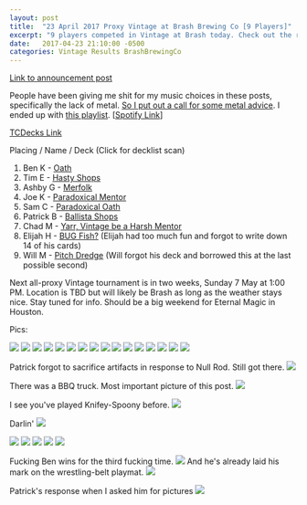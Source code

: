 ```yaml
---
layout: post
title:  "23 April 2017 Proxy Vintage at Brash Brewing Co [9 Players]"
excerpt: "9 players competed in Vintage at Brash today. Check out the results!"
date:   2017-04-23 21:10:00 -0500
categories: Vintage Results BrashBrewingCo
---
```

[Link to announcement post](http://themanadrain.com/topic/1134/4-23-17-houston-texas-100-proxy-vintage-at-brash-brewing-co-akh-allowed)

People have been giving me shit for my music choices in these posts, specifically the lack of metal. [So I put out a call for some metal advice](https://twitter.com/TheCravenOne/status/855420205824180224). I ended up with [this playlist](https://images.lonestarlhurgoyfs.com/2017/04/23/33.jpg). [[Spotify Link](https://open.spotify.com/user/thecravenone/playlist/2DWOD0qbnFElsKbo54Ggsy)]

[TCDecks Link](http://www.tcdecks.net/deck.php?id=23026)

Placing / Name / Deck (Click for decklist scan)

1. Ben K - [Oath](https://images.lonestarlhurgoyfs.com/2017/04/23/deck-1.jpg)
2. Tim E - [Hasty Shops](https://images.lonestarlhurgoyfs.com/2017/04/23/deck-2.jpg)
3. Ashby G - [Merfolk](https://images.lonestarlhurgoyfs.com/2017/04/23/deck-3.jpg)
4. Joe K - [Paradoxical Mentor](https://images.lonestarlhurgoyfs.com/2017/04/23/deck-4.jpg)
5. Sam C - [Paradoxical Oath](https://images.lonestarlhurgoyfs.com/2017/04/23/deck-5.jpg)
6. Patrick B - [Ballista Shops](https://images.lonestarlhurgoyfs.com/2017/04/23/deck-6.jpg)
7. Chad M - [Yarr, Vintage be a Harsh Mentor](https:///images.lonestarlhurgoyfs.com/2017-04-23/deck-7.jpg)
8. Elijah H - [BUG Fish?](https://images.lonestarlhurgoyfs.com/2017/04/23/deck-8.jpg) (Elijah had too much fun and forgot to write down 14 of his cards)
9. Will M - [Pitch Dredge](https://images.lonestarlhurgoyfs.com/2017/04/23/deck-9.jpg) (Will forgot his deck and borrowed this at the last possible second)

Next all-proxy Vintage tournament is in two weeks, Sunday 7 May at 1:00 PM. Location is TBD but will likely be Brash as long as the weather stays nice. Stay tuned for info. Should be a big weekend for Eternal Magic in Houston.

Pics:

![](https://images.lonestarlhurgoyfs.com/2017/04/23/1.jpg)
![](https://images.lonestarlhurgoyfs.com/2017/04/23/22.jpg)
![](https://images.lonestarlhurgoyfs.com/2017/04/23/12.jpg)
![](https://images.lonestarlhurgoyfs.com/2017/04/23/16.jpg)
![](https://images.lonestarlhurgoyfs.com/2017/04/23/28.jpg)
![](https://images.lonestarlhurgoyfs.com/2017/04/23/29.jpg)
![](https://images.lonestarlhurgoyfs.com/2017/04/23/30.jpg)
![](https://images.lonestarlhurgoyfs.com/2017/04/23/31.jpg)
![](https://images.lonestarlhurgoyfs.com/2017/04/23/11.jpg)
![](https://images.lonestarlhurgoyfs.com/2017/04/23/13.jpg)
![](https://images.lonestarlhurgoyfs.com/2017/04/23/32.jpg)
![](https://images.lonestarlhurgoyfs.com/2017/04/23/34.jpg)
![](https://images.lonestarlhurgoyfs.com/2017/04/23/35.jpg)
![](https://images.lonestarlhurgoyfs.com/2017/04/23/36.jpg)
![](https://images.lonestarlhurgoyfs.com/2017/04/23/37.jpg)
![](https://images.lonestarlhurgoyfs.com/2017/04/23/10.jpg)

Patrick forgot to sacrifice artifacts in response to Null Rod. Still got there.
![](https://images.lonestarlhurgoyfs.com/2017/04/23/14.jpg)

There was a BBQ truck. Most important picture of this post.
![](https://images.lonestarlhurgoyfs.com/2017/04/23/15.jpg)

I see you've played Knifey-Spoony before.
![](https://images.lonestarlhurgoyfs.com/2017/04/23/17.jpg)

Darlin'
![](https://images.lonestarlhurgoyfs.com/2017/04/23/18.jpg)

![](https://images.lonestarlhurgoyfs.com/2017/04/23/19.jpg)
![](https://images.lonestarlhurgoyfs.com/2017/04/23/20.jpg)
![](https://images.lonestarlhurgoyfs.com/2017/04/23/21.jpg)
![](https://images.lonestarlhurgoyfs.com/2017/04/23/23.jpg)
![](https://images.lonestarlhurgoyfs.com/2017/04/23/24.jpg)

Fucking Ben wins for the third fucking time.
![](https://images.lonestarlhurgoyfs.com/2017/04/23/25.jpg)
And he's already laid his mark on the wrestling-belt playmat.
![](https://images.lonestarlhurgoyfs.com/2017/04/23/26.jpg)

Patrick's response when I asked him for pictures
![](https://images.lonestarlhurgoyfs.com/2017/04/23/27.jpg)
